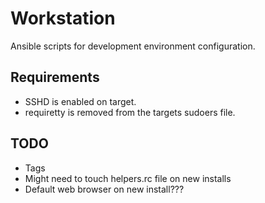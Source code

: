 Workstation
===========

Ansible scripts for development environment configuration.

## Requirements
* SSHD is enabled on target.
* requiretty is removed from the targets sudoers file.

## TODO
* Tags
* Might need to touch helpers.rc file on new installs
* Default web browser on new install???
